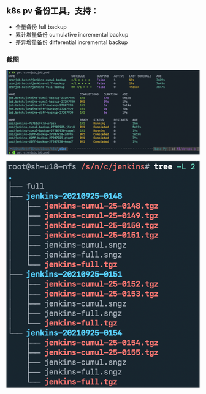 ## k8s pv 备份工具，支持：

- 全量备份 full backup
- 累计增量备份 cumulative incremental backup
- 差异增量备份 differential incremental backup



### 截图

![jenkins_backup_kubectl](images/jenkins_backup_kubectl.png)

![jenkins_backup_tree](images/jenkins_backup_tree.png)